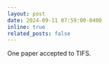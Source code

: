 ```yaml
---
layout: post
date: 2024-09-11 07:59:00-0400
inline: true
related_posts: false
---
```


One paper accepted to TIFS.
